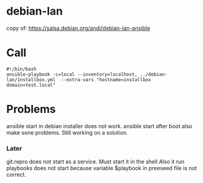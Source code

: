 # debian-lan
copy of: https://salsa.debian.org/andi/debian-lan-ansible

# Call 
```
#!/bin/bash
ansible-playbook -c=local --inventory=localhost, ../debian-lan/installbox.yml  --extra-vars "hostname=installbox domain=test.local"
```
# Problems
ansible start in debian installer does not work.
ansible start after boot also make sone problems. Still working on a solution.

### Later
git.repro does not start as a service. Must start it in the shell
Also it run playbooks does not start because variable $playbook in preeseed file is not correct.



